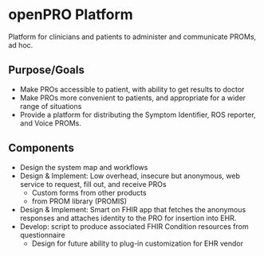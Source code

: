 # openPRO Platform
Platform for clinicians and patients to administer and communicate PROMs, ad hoc. 

## Purpose/Goals
- Make PROs accessible to patient, with ability to get results to doctor
- Make PROs more convenient to patients, and appropriate for a wider range of situations
- Provide a platform for distributing the Symptom Identifier, ROS reporter, and Voice PROMs.

## Components
- Design the system map and workflows
- Design & Implement: Low overhead, insecure but anonymous, web service to request, fill out, and receive PROs
    - Custom forms from other products
    - from PROM library (PROMIS)
- Design & Implement: Smart on FHIR app that fetches the anonymous responses and attaches identity to the PRO for insertion into EHR.
- Develop: script to produce associated FHIR Condition resources from questionnaire
    - Design for future ability to plug-in customization for EHR vendor
